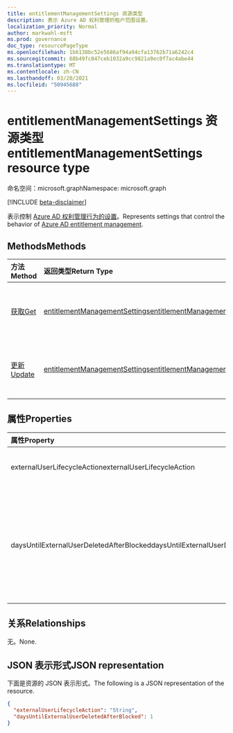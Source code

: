 ```yaml
---
title: entitlementManagementSettings 资源类型
description: 表示 Azure AD 权利管理的租户范围设置。
localization_priority: Normal
author: markwahl-msft
ms.prod: governance
doc_type: resourcePageType
ms.openlocfilehash: 1b6138bc52e5686af94a94cfa13762b71a6242c4
ms.sourcegitcommit: 68b49fc847ceb1032a9cc9821a9ec0f7ac4abe44
ms.translationtype: MT
ms.contentlocale: zh-CN
ms.lasthandoff: 03/20/2021
ms.locfileid: "50945688"
---
```

# <a name="entitlementmanagementsettings-resource-type"></a><span data-ttu-id="4d1ea-103">entitlementManagementSettings 资源类型</span><span class="sxs-lookup"><span data-stu-id="4d1ea-103">entitlementManagementSettings resource type</span></span>

<span data-ttu-id="4d1ea-104">命名空间：microsoft.graph</span><span class="sxs-lookup"><span data-stu-id="4d1ea-104">Namespace: microsoft.graph</span></span>

[!INCLUDE [beta-disclaimer](../../includes/beta-disclaimer.md)]

<span data-ttu-id="4d1ea-105">表示控制 [Azure AD 权利管理行为的设置](entitlementmanagement-root.md)。</span><span class="sxs-lookup"><span data-stu-id="4d1ea-105">Represents settings that control the behavior of [Azure AD entitlement management](entitlementmanagement-root.md).</span></span>

## <a name="methods"></a><span data-ttu-id="4d1ea-106">Methods</span><span class="sxs-lookup"><span data-stu-id="4d1ea-106">Methods</span></span>

| <span data-ttu-id="4d1ea-107">方法</span><span class="sxs-lookup"><span data-stu-id="4d1ea-107">Method</span></span>       | <span data-ttu-id="4d1ea-108">返回类型</span><span class="sxs-lookup"><span data-stu-id="4d1ea-108">Return Type</span></span> | <span data-ttu-id="4d1ea-109">说明</span><span class="sxs-lookup"><span data-stu-id="4d1ea-109">Description</span></span> |
|:-------------|:------------|:------------|
| [<span data-ttu-id="4d1ea-110">获取</span><span class="sxs-lookup"><span data-stu-id="4d1ea-110">Get</span></span>](../api/entitlementmanagementsettings-get.md) | [<span data-ttu-id="4d1ea-111">entitlementManagementSettings</span><span class="sxs-lookup"><span data-stu-id="4d1ea-111">entitlementManagementSettings</span></span>](entitlementmanagementsettings.md) | <span data-ttu-id="4d1ea-112">读取 **entitlementManagementSettings 对象** 的属性。</span><span class="sxs-lookup"><span data-stu-id="4d1ea-112">Read the properties of an **entitlementManagementSettings** object.</span></span> |
| [<span data-ttu-id="4d1ea-113">更新</span><span class="sxs-lookup"><span data-stu-id="4d1ea-113">Update</span></span>](../api/entitlementmanagementsettings-update.md) | [<span data-ttu-id="4d1ea-114">entitlementManagementSettings</span><span class="sxs-lookup"><span data-stu-id="4d1ea-114">entitlementManagementSettings</span></span>](entitlementmanagementsettings.md) | <span data-ttu-id="4d1ea-115">更新 **entitlementManagementSettings 对象** 的属性。</span><span class="sxs-lookup"><span data-stu-id="4d1ea-115">Update the properties of an **entitlementManagementSettings** object.</span></span> |

## <a name="properties"></a><span data-ttu-id="4d1ea-116">属性</span><span class="sxs-lookup"><span data-stu-id="4d1ea-116">Properties</span></span>

| <span data-ttu-id="4d1ea-117">属性</span><span class="sxs-lookup"><span data-stu-id="4d1ea-117">Property</span></span>     | <span data-ttu-id="4d1ea-118">类型</span><span class="sxs-lookup"><span data-stu-id="4d1ea-118">Type</span></span>        | <span data-ttu-id="4d1ea-119">说明</span><span class="sxs-lookup"><span data-stu-id="4d1ea-119">Description</span></span> |
|:-------------|:------------|:------------|
|<span data-ttu-id="4d1ea-120">externalUserLifecycleAction</span><span class="sxs-lookup"><span data-stu-id="4d1ea-120">externalUserLifecycleAction</span></span>|<span data-ttu-id="4d1ea-121">String</span><span class="sxs-lookup"><span data-stu-id="4d1ea-121">String</span></span>|<span data-ttu-id="4d1ea-122">、 `None` `BlockSignIn` 或 `BlockSignInAndDelete` 之一。</span><span class="sxs-lookup"><span data-stu-id="4d1ea-122">One of `None`, `BlockSignIn`, or `BlockSignInAndDelete`.</span></span> |
|<span data-ttu-id="4d1ea-123">daysUntilExternalUserDeletedAfterBlocked</span><span class="sxs-lookup"><span data-stu-id="4d1ea-123">daysUntilExternalUserDeletedAfterBlocked</span></span>|<span data-ttu-id="4d1ea-124">Int64</span><span class="sxs-lookup"><span data-stu-id="4d1ea-124">Int64</span></span>|<span data-ttu-id="4d1ea-125">如果 **externalUserLifecycleAction** 为 ，则外部用户在删除其帐户之前被阻止 `BlockSignInAndDelete` 登录的天数。</span><span class="sxs-lookup"><span data-stu-id="4d1ea-125">If **externalUserLifecycleAction** is `BlockSignInAndDelete`, the number of days after an external user is blocked from sign in before their account is deleted.</span></span>|

## <a name="relationships"></a><span data-ttu-id="4d1ea-126">关系</span><span class="sxs-lookup"><span data-stu-id="4d1ea-126">Relationships</span></span>

<span data-ttu-id="4d1ea-127">无。</span><span class="sxs-lookup"><span data-stu-id="4d1ea-127">None.</span></span>

## <a name="json-representation"></a><span data-ttu-id="4d1ea-128">JSON 表示形式</span><span class="sxs-lookup"><span data-stu-id="4d1ea-128">JSON representation</span></span>

<span data-ttu-id="4d1ea-129">下面是资源的 JSON 表示形式。</span><span class="sxs-lookup"><span data-stu-id="4d1ea-129">The following is a JSON representation of the resource.</span></span>

<!-- {
  "blockType": "resource",
  "optionalProperties": [

  ],
  "@odata.type": "microsoft.graph.entitlementManagementSettings",
  "keyProperty": ""
}-->

```json
{
  "externalUserLifecycleAction": "String",
  "daysUntilExternalUserDeletedAfterBlocked": 1
}
```

<!-- uuid: 16cd6b66-4b1a-43a1-adaf-3a886856ed98
2019-02-04 14:57:30 UTC -->
<!-- {
  "type": "#page.annotation",
  "description": "entitlementManagementSettings resource",
  "keywords": "",
  "section": "documentation",
  "tocPath": ""
}-->



